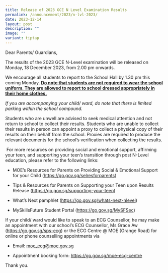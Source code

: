 ```yaml
---
title: Release of 2023 GCE N Level Examination Results
permalink: /announcement/2023/n-lvl-2023/
date: 2023-12-14
layout: post
description: ""
image: ""
variant: tiptap
---
```

<p>Dear Parents/ Guardians,</p><p>The results of the 2023 GCE N-Level examination will be released on Monday, 18 December 2023, from 2.00 pm onwards.</p><p></p><p>We encourage all students to report to the School Hall by 1.30 pm this coming Monday.&nbsp;<strong><u>Do note that students are not required to wear the school uniform. They are allowed to report to school dressed appropriately in their home clothes.</u></strong></p><p><em>If you are accompanying your child/ ward, do note that there is limited parking within the school compound.</em></p><p>Students who are unwell are advised to seek medical attention and not return to school to collect their results. Students who are unable to collect their results in person can appoint a proxy to collect a physical copy of their results on their behalf from the school. Proxies are required to produce the relevant documents for the school’s verification when collecting the results.</p><p>&nbsp;For more resources on providing social and emotional support, affirming your teen, and supporting your teen’s transition through post N-Level education, please refer to the following links:</p><ul data-tight="true" class="tight"><li><p>MOE’s Resources for Parents on Providing Social &amp; Emotional Support for your Child (<a href="https://go.gov.sg/selresforparents" rel="noopener noreferrer nofollow" target="_blank">https://go.gov.sg/selresforparents</a>)</p></li><li><p>Tips &amp; Resources for Parents on Supporting your Teen upon Results Release (<a href="https://go.gov.sg/supporting-your-teen" rel="noopener noreferrer nofollow" target="_blank">https://go.gov.sg/supporting-your-teen</a>)</p></li><li><p>What’s Next pamphlet (<a href="https://go.gov.sg/whats-next-nlevel" rel="noopener noreferrer nofollow" target="_blank">https://go.gov.sg/whats-next-nlevel</a>)</p></li><li><p>MySkillsFuture Student Portal (<a href="https://go.gov.sg/MySFSec" rel="noopener noreferrer nofollow" target="_blank">https://go.gov.sg/MySFSec</a>)</p></li></ul><p>If your child/ ward would like to speak to an ECG Counsellor, he may make an appointment with our school’s ECG Counsellor, Ms Grace Aw (<a href="https://go.gov.sg/sps-ecg" rel="noopener noreferrer nofollow" target="_blank">https://go.gov.sg/sps-ecg</a>) or the ECG Centre @ MOE (Grange Road) for online or phone counselling appointments via</p><ul data-tight="true" class="tight"><li><p>Email:&nbsp;<a href="moe_ecg@moe.gov.sg" rel="noopener noreferrer nofollow" target="_blank">moe_ecg@moe.gov.sg</a>&nbsp;&nbsp;</p></li><li><p>Appointment booking form:&nbsp;<a href="https://go.gov.sg/moe-ecg-centre" rel="noopener noreferrer nofollow" target="_blank">https://go.gov.sg/moe-ecg-centre</a>&nbsp;&nbsp;&nbsp;</p></li></ul><p>Thank you.</p><p>&nbsp;</p>